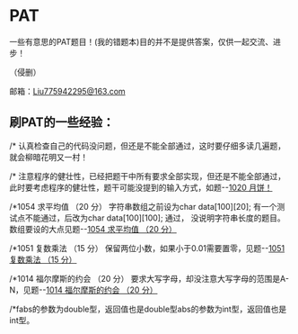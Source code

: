 # PAT

<p>一些有意思的PAT题目！(我的错题本)目的并不是提供答案，仅供一起交流、进步！</p>

<p>（侵删）</p>

邮箱：Liu775942295@163.com

<h2>刷PAT的一些经验：</h2>

<p>/*   认真检查自己的代码没问题，但还是不能全部通过，这时要仔细多读几遍题，就会柳暗花明又一村！</p>
<p>/*   注意程序的健壮性，已经把题干中所有要求全部实现，但还是不能全部通过，此时要考虑程序的健壮性，题干可能没提到的输入方式，如题--<a href="https://github.com/LiShengAlone/PAT/blob/master/1020%20月饼%EF%BC%88程序的健壮性%EF%BC%89">1020 月饼！</a></p>
  
<p> /*1054 求平均值 （20 分）  字符串数组之前设为char data[100][20];  有一个测试点不能通过，后改为char data[100][100]; 通过， 没说明字符串长度的题目。数组要设的大点见题--<a href="https://github.com/LiShengAlone/PAT/blob/master/1054%20求平均值%20%EF%BC%8820%20分%EF%BC%89">1054 求平均值 （20 分）</a></p>
<p> /*1051 复数乘法 （15 分）  保留两位小数，如果小于0.01需要置零，见题--<a href="https://github.com/LiShengAlone/PAT/blob/master/1051%20复数乘法%20%EF%BC%8815%20分%EF%BC%89">1051 复数乘法 （15 分）</a></p>
<p> /*1014 福尔摩斯的约会 （20 分） 要求大写字母，却没注意大写字母的范围是A-N，见题--<a href="https://github.com/LiShengAlone/PAT/blob/master/1014%20福尔摩斯的约会%20%EF%BC%8820%20分%EF%BC%89">1014 福尔摩斯的约会 （20 分）</a></p>

<p> /*fabs的参数为double型，返回值也是double型abs的参数为int型，返回值也是int型。</p>
